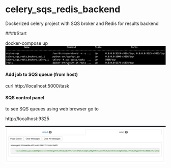 # celery_sqs_redis_backend

Dockerized celery project with SQS broker and Redis for results backend

####Start

docker-compose up
![After up](svcs.png?raw=true "TFT screen")

#### Add job to SQS queue (from host)

curl http://localhost:5000/task

#### SQS control panel
to see SQS queues using web browser go to 

http://localhost:9325

![Messages in control panel](Q.png?raw=true "TFT screen")

